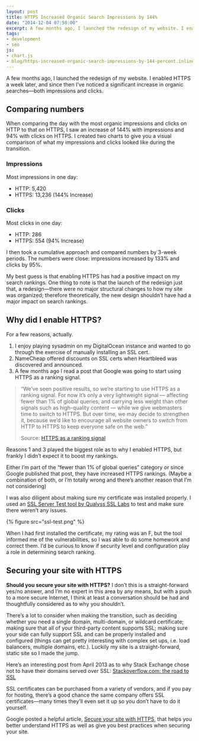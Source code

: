 ```yaml
---
layout: post
title: HTTPS Increased Organic Search Impressions by 144%
date: "2014-12-04 07:50:00"
excerpt: A few months ago, I launched the redesign of my website. I enabled HTTPS a week later, and since then I’ve noticed a significant increase in organic searches—both impressions and clicks. Impressions went up by 144% and clicks by 94% on HTTPS.
tags:
- development
- seo
js:
- chart.js
- blog/https-increased-organic-search-impressions-by-144-percent.inline.js
---
```


A few months ago, I launched the redesign of my website. I enabled HTTPS a week later, and since then I’ve noticed a significant increase in organic searches—both impressions and clicks.

<!--more-->

## Comparing numbers

When comparing the day with the most organic impressions and clicks on HTTP to that on HTTPS, I saw an increase of 144% with impressions and 94% with clicks on HTTPS. I created two charts to give you a visual comparison of what my impressions and clicks looked like during the transition.

### Impressions

<div class="chart">
  <canvas id="chart-canvas-impressions" width="600px" height="250px" class="chart-canvas"></canvas>
  <div id="chart-legend-impressions" class="chart-legend"></div>
</div>

Most impressions in one day:

- HTTP: 5,420
- HTTPS: 13,236 (144% Increase)

### Clicks

<div class="chart">
  <canvas id="chart-canvas-clicks" width="600px" height="250px" class="chart-canvas"></canvas>
  <div id="chart-legend-clicks" class="chart-legend"></div>
</div>

Most clicks in one day:

- HTTP: 286
- HTTPS: 554 (94% Increase)

I then took a cumulative approach and compared numbers by 3-week periods. The numbers were close: impressions increased by 133% and clicks by 95%.

My best guess is that enabling HTTPS has had a positive impact on my search rankings. One thing to note is that the launch of the redesign just that, a redesign—there were no major structural changes to how my site was organized; therefore theoretically, the new design shouldn’t have had a major impact on search rankings.

## Why did I enable HTTPS?

For a few reasons, actually.

1. I enjoy playing sysadmin on my DigitalOcean instance and wanted to go through the exercise of manually installing an SSL cert.
2. NameCheap offered discounts on SSL certs when Heartbleed was discovered and announced.
3. A few months ago I read a post that Google was going to start using HTTPS as a ranking signal.

> “We’ve seen positive results, so we’re starting to use HTTPS as a ranking signal. For now it’s only a very lightweight signal — affecting fewer than 1% of global queries, and carrying less weight than other signals such as high-quality content — while we give webmasters time to switch to HTTPS. But over time, we may decide to strengthen it, because we’d like to encourage all website owners to switch from HTTP to HTTPS to keep everyone safe on the web.”
>
> Source: [HTTPS as a ranking signal](http://googlewebmastercentral.blogspot.com/2014/08/https-as-ranking-signal.html)

Reasons 1 and 3 played the biggest role as to why I enabled HTTPS, but frankly I didn’t expect it to boost my rankings.

Either I’m part of the “fewer than 1% of global queries” category or since Google published that post, they have increased HTTPS rankings. (Maybe a combination of both, or I’m totally wrong and there’s another reason that I’m not considering)

I was also diligent about making sure my certificate was installed properly. I used an [SSL Server Test tool by Qualyss SSL Labs](https://www.ssllabs.com/ssltest/index.html) to test and make sure there weren’t any issues.

{% figure src="ssl-test.png" %}

When I had first installed the certificate, my rating was an F, but the tool informed me of the vulnerabilities, so I was able to do some homework and correct them. I’d be curious to know if security level and configuration play a role in determining search ranking.

## Securing your site with HTTPS

**Should you secure your site with HTTPS?** I don’t this is a straight-forward yes/no answer, and I’m no expert in this area by any means, but with a push to a more secure Internet, I think at least a conversation should be had and thoughtfully considered as to why you shouldn’t.

There’s a lot to consider when making the transition, such as deciding whether you need a single domain, multi-domain, or wildcard certificate; making sure that all of your third-party content supports SSL; making sure your side can fully support SSL and can be properly installed and configured (things can get pretty interesting with complex set ups, i.e. load balancers, multiple domains, etc.). Luckily my site is a straight-forward, static site so I made the jump.

Here’s an interesting post from April 2013 as to why Stack Exchange chose not to have their domains served over SSL: [Stackoverflow.com: the road to SSL](http://nickcraver.com/blog/2013/04/23/stackoverflow-com-the-road-to-ssl/)

SSL certificates can be purchased from a variety of vendors, and if you pay for hosting, there’s a good chance the same company offers SSL certificates—many times they’ll even set it up so you don’t have to do it yourself.

Google posted a helpful article, [Secure your site with HTTPS](https://support.google.com/webmasters/answer/6073543), that helps you better understand HTTPS as well as give you best practices when securing your site.
